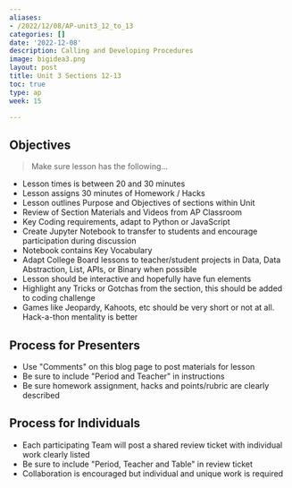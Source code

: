 ```yaml
---
aliases:
- /2022/12/08/AP-unit3_12_to_13
categories: []
date: '2022-12-08'
description: Calling and Developing Procedures
image: bigidea3.png
layout: post
title: Unit 3 Sections 12-13
toc: true
type: ap
week: 15

---
```


## Objectives
> Make sure lesson has the following...
- Lesson times is between 20 and 30 minutes
- Lesson assigns 30 minutes of Homework / Hacks
- Lesson outlines Purpose and Objectives of sections within Unit
- Review of Section Materials and Videos from AP Classroom
- Key Coding requirements, adapt to Python or JavaScript
- Create Jupyter Notebook to transfer to students and encourage participation during discussion
- Notebook contains Key Vocabulary
- Adapt College Board lessons to teacher/student projects in  Data, Data Abstraction, List, APIs, or Binary when possible
- Lesson should be interactive and hopefully have fun elements
- Highlight any Tricks or Gotchas from the section, this should be added to coding challenge
- Games like Jeopardy, Kahoots, etc should be very short or not at all.  Hack-a-thon mentality is better

## Process for Presenters
- Use "Comments" on this blog page to post materials for lesson
- Be sure to include "Period and Teacher" in instructions
- Be sure homework assignment, hacks and points/rubric are clearly described

## Process for Individuals
- Each participating Team will post a shared review ticket with individual work clearly listed
- Be sure to include "Period, Teacher and Table" in review ticket
- Collaboration is encouraged but individual and unique work is required

